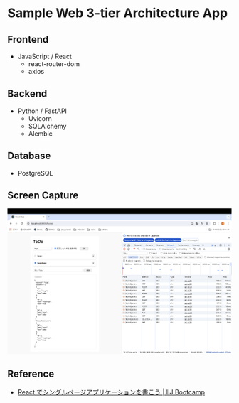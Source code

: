 # Sample Web 3-tier Architecture App

## Frontend

- JavaScript / React
  - react-router-dom
  - axios

## Backend

- Python / FastAPI
  - Uvicorn
  - SQLAlchemy
  - Alembic

## Database

- PostgreSQL

## Screen Capture

![screen-capture](./todo-screen-capture.png)

## Reference

- [React でシングルページアプリケーションを書こう | IIJ Bootcamp](https://iij.github.io/bootcamp/frontend/react/#%E8%AC%9B%E7%BE%A9%E3%81%AE%E5%85%A8%E4%BD%93%E5%83%8F)
